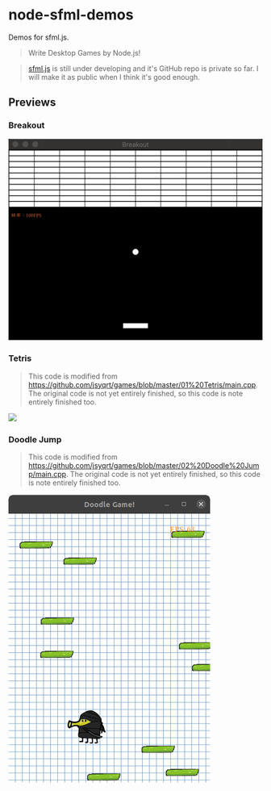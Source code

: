 # node-sfml-demos

Demos for sfml.js.

> Write Desktop Games by Node.js!

> [sfml.js](https://www.npmjs.com/package/sfml.js) is still under developing and it's GitHub repo is private so far. I will make it as public when I think it's good enough.

## Previews

### Breakout

![](./breakout/screenshot.gif)

### Tetris

> This code is modified from https://github.com/jsyqrt/games/blob/master/01%20Tetris/main.cpp. The original code is not yet entirely finished, so this code is note entirely finished too.

![](./tetris/screenshot.gif)

### Doodle Jump

> This code is modified from https://github.com/jsyqrt/games/blob/master/02%20Doodle%20Jump/main.cpp. The original code is not yet entirely finished, so this code is note entirely finished too.

![](./doodle_jump/screenshot.png)
